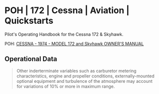 # POH | 172 | Cessna | Aviation | Quickstarts
Pilot's Operating Handbook for the Cessna 172 & Skyhawk.

POH: [CESSNA - 1974 - MODEL 172 and Skyhawk OWNER'S MANUAL](./Documents/Cessna-172-1974-Owners-Manual.pdf)

## Operational Data

> Other inderterminate variables such as carburetor metering characteristics, engine and propeller conditions, externally-mounted optional equipment and turbulence of the atmosphere may account for variations of 10% or more in maximum range.
